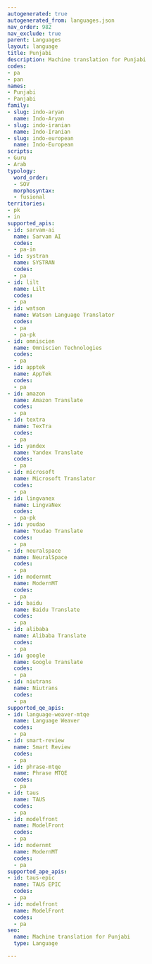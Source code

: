 ```yaml
---
autogenerated: true
autogenerated_from: languages.json
nav_order: 982
nav_exclude: true
parent: Languages
layout: language
title: Punjabi
description: Machine translation for Punjabi
codes:
- pa
- pan
names:
- Punjabi
- Panjabi
family:
- slug: indo-aryan
  name: Indo-Aryan
- slug: indo-iranian
  name: Indo-Iranian
- slug: indo-european
  name: Indo-European
scripts:
- Guru
- Arab
typology:
  word_order:
  - SOV
  morphosyntax:
  - fusional
territories:
- pk
- in
supported_apis:
- id: sarvam-ai
  name: Sarvam AI
  codes:
  - pa-in
- id: systran
  name: SYSTRAN
  codes:
  - pa
- id: lilt
  name: Lilt
  codes:
  - pa
- id: watson
  name: Watson Language Translator
  codes:
  - pa
  - pa-pk
- id: omniscien
  name: Omniscien Technologies
  codes:
  - pa
- id: apptek
  name: AppTek
  codes:
  - pa
- id: amazon
  name: Amazon Translate
  codes:
  - pa
- id: textra
  name: TexTra
  codes:
  - pa
- id: yandex
  name: Yandex Translate
  codes:
  - pa
- id: microsoft
  name: Microsoft Translator
  codes:
  - pa
- id: lingvanex
  name: LingvaNex
  codes:
  - pa-pk
- id: youdao
  name: Youdao Translate
  codes:
  - pa
- id: neuralspace
  name: NeuralSpace
  codes:
  - pa
- id: modernmt
  name: ModernMT
  codes:
  - pa
- id: baidu
  name: Baidu Translate
  codes:
  - pa
- id: alibaba
  name: Alibaba Translate
  codes:
  - pa
- id: google
  name: Google Translate
  codes:
  - pa
- id: niutrans
  name: Niutrans
  codes:
  - pa
supported_qe_apis:
- id: language-weaver-mtqe
  name: Language Weaver
  codes:
  - pa
- id: smart-review
  name: Smart Review
  codes:
  - pa
- id: phrase-mtqe
  name: Phrase MTQE
  codes:
  - pa
- id: taus
  name: TAUS
  codes:
  - pa
- id: modelfront
  name: ModelFront
  codes:
  - pa
- id: modernmt
  name: ModernMT
  codes:
  - pa
supported_ape_apis:
- id: taus-epic
  name: TAUS EPIC
  codes:
  - pa
- id: modelfront
  name: ModelFront
  codes:
  - pa
seo:
  name: Machine translation for Punjabi
  type: Language

---
```


